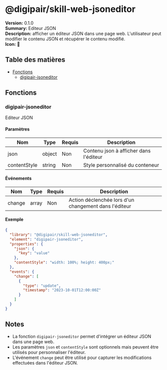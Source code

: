 # @digipair/skill-web-jsoneditor

**Version:** 0.1.0  
**Summary:** Editeur JSON  
**Description:** afficher un éditeur JSON dans une page web. L'utilisateur peut modifier le contenu JSON et récupérer le contenu modifié.  
**Icon:** 📐

## Table des matières

- [Fonctions](#fonctions)
  - [digipair-jsoneditor](#digipair-jsoneditor)

## Fonctions

### digipair-jsoneditor

Editeur JSON

#### Paramètres

| Nom          | Type   | Requis | Description                            |
| ------------ | ------ | ------ | -------------------------------------- |
| json         | object | Non    | Contenu json à afficher dans l'éditeur |
| contentStyle | string | Non    | Style personnalisé du conteneur        |

#### Événements

| Nom    | Type  | Requis | Description                                           |
| ------ | ----- | ------ | ----------------------------------------------------- |
| change | array | Non    | Action déclenchée lors d'un changement dans l'éditeur |

#### Exemple

```json
{
  "library": "@digipair/skill-web-jsoneditor",
  "element": "digipair-jsoneditor",
  "properties": {
    "json": {
      "key": "value"
    },
    "contentStyle": "width: 100%; height: 400px;"
  },
  "events": {
    "change": [
      {
        "type": "update",
        "timestamp": "2023-10-01T12:00:00Z"
      }
    ]
  }
}
```

## Notes

- La fonction `digipair-jsoneditor` permet d'intégrer un éditeur JSON dans une page web.
- Les paramètres `json` et `contentStyle` sont optionnels mais peuvent être utilisés pour personnaliser l'éditeur.
- L'événement `change` peut être utilisé pour capturer les modifications effectuées dans l'éditeur JSON.
